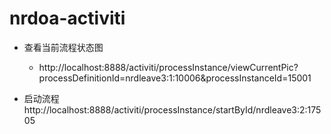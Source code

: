 # nrdoa-activiti
* 查看当前流程状态图
	 * http://localhost:8888/activiti/processInstance/viewCurrentPic?processDefinitionId=nrdleave3:1:10006&processInstanceId=15001

* 启动流程 
http://localhost:8888/activiti/processInstance/startById/nrdleave3:2:17505	 